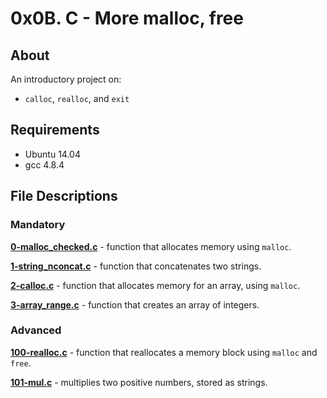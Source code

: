 # 0x0B. C - More malloc, free
## About
An introductory project on:
- `calloc`, `realloc`, and `exit`
## Requirements
- Ubuntu 14.04
- gcc 4.8.4
## File Descriptions
### Mandatory
**[0-malloc_checked.c](0-malloc_checked.c)** - function that allocates memory using `malloc`.

**[1-string_nconcat.c](1-string_nconcat.c)** - function that concatenates two strings.

**[2-calloc.c](2-calloc.c)** - function that allocates memory for an array, using `malloc`.

**[3-array_range.c](3-array_range.c)** - function that creates an array of integers.

### Advanced
**[100-realloc.c](100-realloc.c)** - function that reallocates a memory block using `malloc` and `free`.

**[101-mul.c](101-mul.c)** - multiplies two positive numbers, stored as strings.
